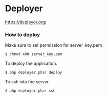 # Deployer

https://deployer.org/

### How to deploy

Make sure to set permission for server_key.pem

```sh
$ chmod 400 server_key.pem
```

To deploy the application.

```sh
$ php deployer.phar deploy
```

To ssh into the server

```sh
$ php deployer.phar ssh
```

